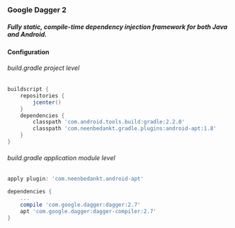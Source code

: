 ### Google Dagger 2
##### Fully static, compile-time dependency injection framework for both Java and Android.

#### Configuration
###### build.gradle project level

``` groovy
buildscript {
    repositories {
        jcenter()
    }
    dependencies {
        classpath 'com.android.tools.build:gradle:2.2.0'
        classpath 'com.neenbedankt.gradle.plugins:android-apt:1.8'
    }
}
```

###### build.gradle application module level

``` groovy
apply plugin: 'com.neenbedankt.android-apt'

dependencies {
    ...
    compile 'com.google.dagger:dagger:2.7'
    apt 'com.google.dagger:dagger-compiler:2.7'
}
```